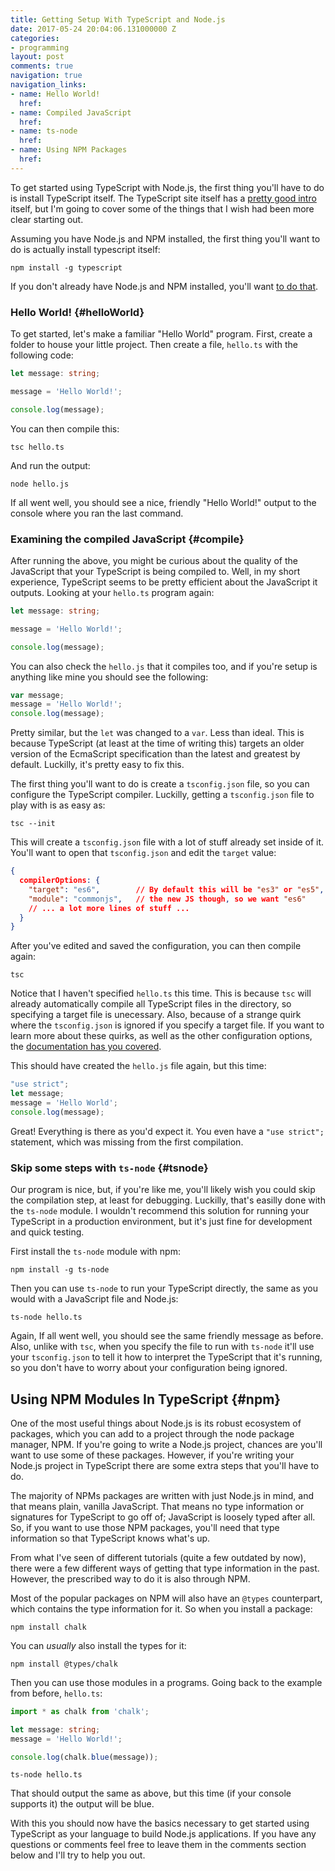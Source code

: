 ```yaml
---
title: Getting Setup With TypeScript and Node.js
date: 2017-05-24 20:04:06.131000000 Z
categories:
- programming
layout: post
comments: true
navigation: true
navigation_links:
- name: Hello World!
  href: 
- name: Compiled JavaScript
  href: 
- name: ts-node
  href: 
- name: Using NPM Packages
  href: 
---
```


To get started using TypeScript with Node.js, the first thing you'll have to do
is install TypeScript itself. The TypeScript site itself has a
[pretty good intro](https://www.typescriptlang.org/docs/handbook/typescript-in-5-minutes.html)
itself, but I'm going to cover some of the things that I wish had been more
clear starting out.

Assuming you have Node.js and NPM installed, the first thing you'll want to do
is actually install typescript itself:

```shell
npm install -g typescript
```

If you don't already have Node.js and NPM installed, you'll want [to do that](https://nodejs.org/en/download/).

### Hello World!    {#helloWorld}

To get started, let's make a familiar "Hello World" program. First, create
a folder to house your little project. Then create a file, `hello.ts` with
the following code:

```typescript
let message: string;

message = 'Hello World!';

console.log(message);
```

You can then compile this:

```shell
tsc hello.ts
```

And run the output:

```shell
node hello.js
```

If all went well, you should see a nice, friendly "Hello World!" output to the
console where you ran the last command.

### Examining the compiled JavaScript   {#compile}

After running the above, you might be curious about the quality of the JavaScript
that your TypeScript is being compiled to. Well, in my short experience,
TypeScript seems to be pretty efficient about the JavaScript it outputs. Looking
at your `hello.ts` program again:

```typescript
let message: string;

message = 'Hello World!';

console.log(message);
```

You can also check the `hello.js` that it compiles too, and if you're setup is
anything like mine you should see the following:

```javascript
var message;
message = 'Hello World!';
console.log(message);
```

Pretty similar, but the `let` was changed to a `var`. Less than ideal. This is
because TypeScript (at least at the time of writing this) targets an older
version of the EcmaScript specification than the latest and greatest by default.
Luckilly, it's pretty easy to fix this.

The first thing you'll want to do is create a `tsconfig.json` file, so you can
configure the TypeScript compiler. Luckilly, getting a `tsconfig.json` file to
play with is as easy as:

```shell
tsc --init
```

This will create a `tsconfig.json` file with a lot of stuff already set inside of
it. You'll want to open that `tsconfig.json` and edit the `target` value:

```json
{
  compilerOptions: {
    "target": "es6",        // By default this will be "es3" or "es5", we want to use
    "module": "commonjs",   // the new JS though, so we want "es6"
    // ... a lot more lines of stuff ...
  }
}
```

After you've edited and saved the configuration, you can then compile again:

```shell
tsc
```

Notice that I haven't specified `hello.ts` this time. This is because `tsc` will
already automatically compile all TypeScript files in the directory, so
specifying a target file is unecessary. Also, because of a strange quirk where
the `tsconfig.json` is ignored if you specify a target file. If you want to learn
more about these quirks, as well as the other configuration options, the
[documentation has you covered](http://www.typescriptlang.org/docs/handbook/tsconfig-json.html).

This should have created the `hello.js` file again, but this time:

```javascript
"use strict";
let message;
message = 'Hello World';
console.log(message);
```

Great! Everything is there as you'd expect it. You even have a `"use strict";`
statement, which was missing from the first compilation.


### Skip some steps with `ts-node`  {#tsnode}

Our program is nice, but, if you're like me, you'll likely wish you could skip
the compilation step, at least for debugging. Luckilly, that's easilly done with
the `ts-node` module. I wouldn't recommend this solution for running your
TypeScript in a production environment, but it's just fine for development and
quick testing.

First install the `ts-node` module with npm:

```shell
npm install -g ts-node
```

Then you can use `ts-node` to run your TypeScript directly, the same as you would
with a JavaScript file and Node.js:

```shell
ts-node hello.ts
```

Again, If all went well, you should see the same friendly message as before.
Also, unlike with `tsc`, when you specify the file to run with `ts-node` it'll
use your `tsconfig.json` to tell it how to interpret the TypeScript that it's
running, so you don't have to worry about your configuration being ignored.


## Using NPM Modules In TypeScript  {#npm}

One of the most useful things about Node.js is its robust ecosystem of packages,
which you can add to a project through the node package manager, NPM. If you're
going to write a Node.js project, chances are you'll want to use some of these
packages. However, if you're writing your Node.js project in TypeScript there
are some extra steps that you'll have to do.

The majority of NPMs packages are written with just Node.js in mind, and that
means plain, vanilla JavaScript. That means no type information or signatures for
TypeScript to go off of; JavaScript is loosely typed after all. So, if you want
to use those NPM packages, you'll need that type information so that TypeScript
knows what's up.

From what I've seen of different tutorials (quite a few outdated by now), there
were a few different ways of getting that type information in the past. However,
the prescribed way to do it is also through NPM.

Most of the popular packages on NPM will also have an `@types` counterpart,
which contains the type information for it. So when you install a package:

```shell
npm install chalk
```

You can *usually* also install the types for it:

```shell
npm install @types/chalk
```

Then you can use those modules in a programs. Going back to the example from
before, `hello.ts`:

```typescript
import * as chalk from 'chalk';

let message: string;
message = 'Hello World!';

console.log(chalk.blue(message));
```

```shell
ts-node hello.ts
```

That should output the same as above, but this time (if your console supports it)
the output will be blue.

With this you should now have the basics necessary to get started using
TypeScript as your language to build Node.js applications. If you have any
questions or comments feel free to leave them in the comments section below and
I'll try to help you out.
